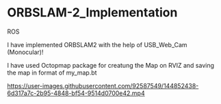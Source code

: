 # ORBSLAM-2_Implementation
ROS


I have implemented ORBSLAM2 with the help of USB_Web_Cam (Monocular)!

I have used Octopmap package for creatung the Map on RVIZ and saving the map in format of my_map.bt



https://user-images.githubusercontent.com/92587549/144852438-6d317a7c-2b95-4848-bf54-9514d0700e42.mp4
